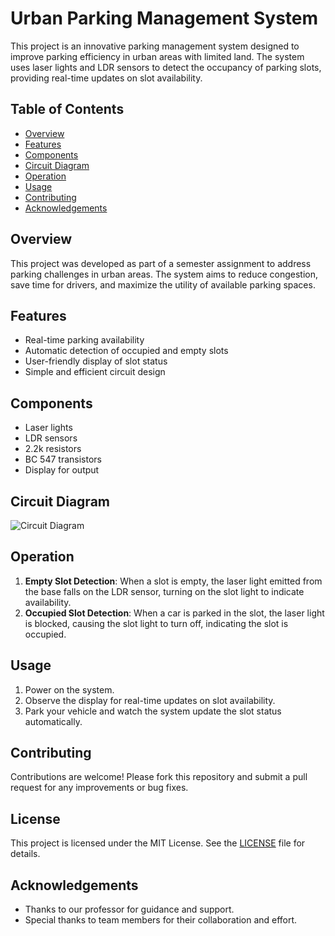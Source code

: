 # Urban Parking Management System

This project is an innovative parking management system designed to improve parking efficiency in urban areas with limited land. The system uses laser lights and LDR sensors to detect the occupancy of parking slots, providing real-time updates on slot availability.

## Table of Contents

- [Overview](#overview)
- [Features](#features)
- [Components](#components)
- [Circuit Diagram](#circuit-diagram)
- [Operation](#operation)
- [Usage](#usage)
- [Contributing](#contributing)
- [Acknowledgements](#acknowledgements)

## Overview

This project was developed as part of a semester assignment to address parking challenges in urban areas. The system aims to reduce congestion, save time for drivers, and maximize the utility of available parking spaces.

## Features

- Real-time parking availability
- Automatic detection of occupied and empty slots
- User-friendly display of slot status
- Simple and efficient circuit design

## Components

- Laser lights
- LDR sensors
- 2.2k resistors
- BC 547 transistors
- Display for output

## Circuit Diagram

![Circuit Diagram](![Circuit-Diagram](https://github.com/user-attachments/assets/765a417a-c8d9-4c98-a7b8-68ea05fe83fb)
)

## Operation

1. **Empty Slot Detection**: When a slot is empty, the laser light emitted from the base falls on the LDR sensor, turning on the slot light to indicate availability.
2. **Occupied Slot Detection**: When a car is parked in the slot, the laser light is blocked, causing the slot light to turn off, indicating the slot is occupied.

## Usage

1. Power on the system.
2. Observe the display for real-time updates on slot availability.
3. Park your vehicle and watch the system update the slot status automatically.

## Contributing

Contributions are welcome! Please fork this repository and submit a pull request for any improvements or bug fixes.

## License

This project is licensed under the MIT License. See the [LICENSE](LICENSE) file for details.

## Acknowledgements

- Thanks to our professor for guidance and support.
- Special thanks to team members for their collaboration and effort.
